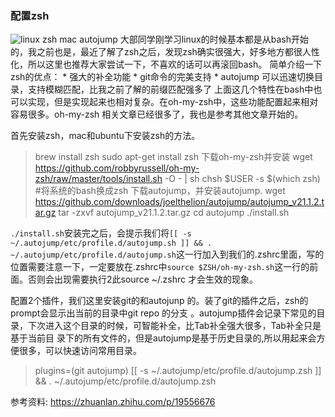 ### 配置zsh

![linux zsh mac autojump](https://omssgfgqf.qnssl.com/images/2017/11/25/15116096354756.png)
大部同学刚学习linux的时候基本都是从bash开始的，我之前也是，最近了解了zsh之后，发现zsh确实很强大，好多地方都很人性化，所以这里也推荐大家尝试一下，不喜欢的话可以再滚回bash。
简单介绍一下zsh的优点：
    * 强大的补全功能
    * git命令的完美支持
    * autojump 可以迅速切换目录，支持模糊匹配，比我之前了解的前缀匹配强多了
上面这几个特性在bash中也可以实现，但是实现起来也相对复杂。在oh-my-zsh中，这些功能配置起来相对容易很多。oh-my-zsh 相关文章已经很多了，我也是参考其他文章开始的。

首先安装zsh，mac和ubuntu下安装zsh的方法。
>   brew install zsh
>   sudo apt-get install zsh
下载oh-my-zsh并安装
>   wget https://github.com/robbyrussell/oh-my-zsh/raw/master/tools/install.sh -O - | sh
>   chsh $USER -s $(which zsh)  #将系统的bash换成zsh
下载autojump，并安装autojump.
>   wget https://github.com/downloads/joelthelion/autojump/autojump_v21.1.2.tar.gz
>   tar -zxvf autojump_v21.1.2.tar.gz
>   cd autojump
>   ./install.sh

`./install.sh`安装完之后，会提示我们将`[[ -s ~/.autojump/etc/profile.d/autojump.sh ]] && . ~/.autojump/etc/profile.d/autojump.sh`这一行加入到我们的.zshrc里面，写的位置需要注意一下，一定要放在.zshrc中`source $ZSH/oh-my-zsh.sh`这一行的前面。否则会出现需要执行2此source ~/.zshrc 才会生效的现象。

配置2个插件，我们这里安装git的和autojunp 的。装了git的插件之后，zsh的prompt会显示出当前的目录中git repo 的分支
。autojump插件会记录下常见的目录，下次进入这个目录的时候，可智能补全，比Tab补全强大很多，Tab补全只是基于当前目
录下的所有文件的，但是autojump是基于历史目录的,所以用起来会方便很多，可以快速访问常用目录。
>   plugins=(git autojump)
>   [[ -s ~/.autojump/etc/profile.d/autojump.zsh ]] && . ~/.autojump/etc/profile.d/autojump.zsh

参考资料: https://zhuanlan.zhihu.com/p/19556676 

